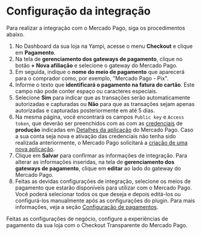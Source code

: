 # Configuração da integração 
 
Para realizar a integração com o Mercado Pago, siga os procedimentos abaixo.
 
1. No Dashboard da sua loja na Yampi, acesse o menu **Checkout** e clique em **Pagamento**.
2. Na tela de **gerenciamento dos gateways de pagamento**, clique no botão **+ Nova afiliação** e selecione o gateway do Mercado Pago. 
3. Em seguida, indique o **nome do meio de pagamento** que aparecerá para o comprador como, por exemplo, "Mercado Pago - Pix".
4. Informe o texto que **identificará o pagamento na fatura do cartão**. Este campo não pode conter espaço ou caracteres especiais.
5. Selecione **Sim** para indicar que as transações serão automaticamente autorizadas e capturadas ou **Não** para que as transações sejam apenas autorizadas e capturadas posteriormente em até 5 dias.
6. Na mesma página, você encontrará os campos `Public key` e `Access token`, que deverão ser preenchidos com as com as [credenciais](/developers/pt/guides/additional-content/your-integrations/credentials) de **produção** indicadas em [Detalhes da aplicação](/developers/pt/guides/additional-content/your-integrations/application-details) do Mercado Pago. Caso a sua conta seja nova e ativação das credenciais não tenha sido realizada anteriormente, o Mercado Pago solicitará a [criação de uma nova aplicação](/developers/pt/guides/additional-content/your-integrations/dashboard). 
7. Clique em **Salvar** para confirmar as informações de integração. Para alterar as informações inseridas, na tela de **gerenciamento dos gateways de pagamento**, clique em **editar** ao lado do gateway do Mercado Pago.
8. Feitas as devidas configurações de integração, selecione os meios de pagamento que estarão disponíveis para utilizar com o Mercado Pago. Você poderá selecionar todos os que deseja e depois editá-los ou configurá-los manualmente após as configurações do plugin. Para mais informações, veja a seção [Configuração de pagamentos](/developers/pt/docs/yampi/payment-configuration/checkout-transparente).

Feitas as configurações de negócio, configure a experiências de pagamento da sua loja com o Checkout Transparente do Mercado Pago.